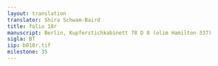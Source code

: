 ```yaml
---
layout: translation
translator: Shira Schwam-Baird
title: folio 18r
manuscript: Berlin, Kupferstichkabinett 78 D 8 (olim Hamilton 337)
sigla: BT
iip: b018r.tif
milestone: 35
---
```

